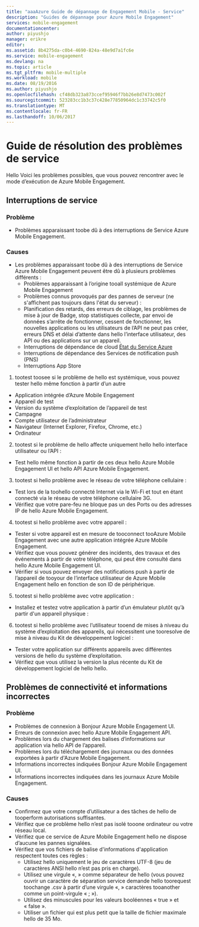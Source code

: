 ```yaml
---
title: "aaaAzure Guide de dépannage de Engagement Mobile - Service"
description: "Guides de dépannage pour Azure Mobile Engagement"
services: mobile-engagement
documentationcenter: 
author: piyushjo
manager: erikre
editor: 
ms.assetid: 8b4275da-c0b4-4690-824a-48e9d7a1fc6e
ms.service: mobile-engagement
ms.devlang: na
ms.topic: article
ms.tgt_pltfrm: mobile-multiple
ms.workload: mobile
ms.date: 08/19/2016
ms.author: piyushjo
ms.openlocfilehash: cf48db323a873ccef95946f7bb26e8d7473c002f
ms.sourcegitcommit: 523283cc1b3c37c428e77850964dc1c33742c5f0
ms.translationtype: MT
ms.contentlocale: fr-FR
ms.lasthandoff: 10/06/2017
---
```

# <a name="troubleshooting-guide-for-service-issues"></a>Guide de résolution des problèmes de service
Hello Voici les problèmes possibles, que vous pouvez rencontrer avec le mode d’exécution de Azure Mobile Engagement.

## <a name="service-outages"></a>Interruptions de service
### <a name="issue"></a>Problème
* Problèmes apparaissant toobe dû à des interruptions de Service Azure Mobile Engagement.

### <a name="causes"></a>Causes
* Les problèmes apparaissant toobe dû à des interruptions de Service Azure Mobile Engagement peuvent être dû à plusieurs problèmes différents :
  * Problèmes apparaissant à l’origine tooall systémique de Azure Mobile Engagement
  * Problèmes connus provoqués par des pannes de serveur (ne s'affichent pas toujours dans l'état du serveur) :
  * Planification des retards, des erreurs de ciblage, les problèmes de mise à jour de Badge, stop statistiques collecte, par envoi de données s’arrête de fonctionner, cessent de fonctionner, les nouvelles applications ou les utilisateurs de l’API ne peut pas créer, erreurs DNS et délai d’attente dans hello l’interface utilisateur, des API ou des applications sur un appareil.
  * Interruptions de dépendance de cloud [État du Service Azure](http://status.azure.com/)
  * Interruptions de dépendance des Services de notification push (PNS)
  * Interruptions App Store

1) tootest toosee si le problème de hello est systémique, vous pouvez tester hello même fonction à partir d’un autre

* Application intégrée d’Azure Mobile Engagement
* Appareil de test
* Version du système d’exploitation de l’appareil de test
* Campagne
* Compte utilisateur de l’administrateur
* Navigateur (Internet Explorer, Firefox, Chrome, etc.)
* Ordinateur

2) tootest si le problème de hello affecte uniquement hello hello interface utilisateur ou l’API :

* Test hello même fonction à partir de ces deux hello Azure Mobile Engagement UI et hello API Azure Mobile Engagement.

3) tootest si hello problème avec le réseau de votre téléphone cellulaire :

* Test lors de la toohello connecté Internet via le Wi-Fi et tout en étant connecté via le réseau de votre téléphone cellulaire 3G.
* Vérifiez que votre pare-feu ne bloque pas un des Ports ou des adresses IP de hello Azure Mobile Engagement.

4) tootest si hello problème avec votre appareil :

* Tester si votre appareil est en mesure de tooconnect tooAzure Mobile Engagement avec une autre application intégrée Azure Mobile Engagement.
* Vérifiez que vous pouvez générer des incidents, des travaux et des événements à partir de votre téléphone, qui peut être consulté dans hello Azure Mobile Engagement UI. 
* Vérifier si vous pouvez envoyer des notifications push à partir de l’appareil de tooyour de l’interface utilisateur de Azure Mobile Engagement hello en fonction de son ID de périphérique. 

5) tootest si hello problème avec votre application :

* Installez et testez votre application à partir d’un émulateur plutôt qu’à partir d'un appareil physique :

6) tootest si hello problème avec l’utilisateur tooend de mises à niveau du système d’exploitation des appareils, qui nécessitent une tooresolve de mise à niveau du Kit de développement logiciel :

* Tester votre application sur différents appareils avec différentes versions de hello du système d’exploitation.
* Vérifiez que vous utilisez la version la plus récente du Kit de développement logiciel de hello hello.

## <a name="connectivity-and-incorrect-information-issues"></a>Problèmes de connectivité et informations incorrectes
### <a name="issue"></a>Problème
* Problèmes de connexion à Bonjour Azure Mobile Engagement UI.
* Erreurs de connexion avec hello Azure Mobile Engagement API.
* Problèmes lors du chargement des balises d’informations sur application via hello API de l’appareil.
* Problèmes lors du téléchargement des journaux ou des données exportées à partir d'Azure Mobile Engagement.
* Informations incorrectes indiquées Bonjour Azure Mobile Engagement UI.
* Informations incorrectes indiquées dans les journaux Azure Mobile Engagement.

### <a name="causes"></a>Causes
* Confirmez que votre compte d’utilisateur a des tâches de hello de tooperform autorisations suffisantes.
* Vérifiez que ce problème hello n’est pas isolé tooone ordinateur ou votre réseau local.
* Vérifiez que ce service de Azure Mobile Engagement hello ne dispose d’aucune les pannes signalées.
* Vérifiez que vos fichiers de balise d'informations d'application respectent toutes ces règles :
  * Utilisez hello uniquement le jeu de caractères UTF-8 (jeu de caractères ANSI hello n’est pas pris en charge).
  * Utilisez une virgule «, » comme séparateur de hello (vous pouvez ouvrir un caractère de séparation service demande hello toorequest toochange .csv à partir d’une virgule «, » caractères tooanother comme un point-virgule « ; »).
  * Utilisez des minuscules pour les valeurs booléennes « true » et « false ».
  * Utiliser un fichier qui est plus petit que la taille de fichier maximale hello de 35 Mo.


